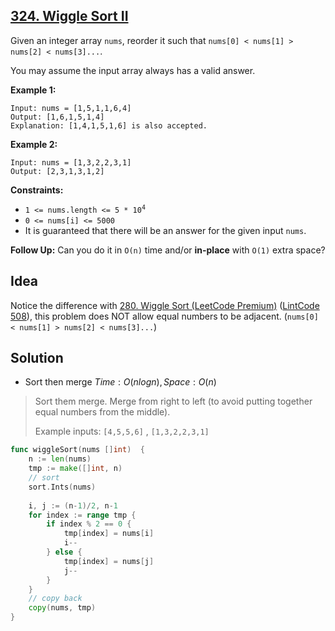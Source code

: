 ## [324. Wiggle Sort II](https://leetcode.com/problems/wiggle-sort-ii/)


Given an integer array `nums`, reorder it such that `nums[0] < nums[1] > nums[2] < nums[3]...`.

You may assume the input array always has a valid answer.

**Example 1:**

```
Input: nums = [1,5,1,1,6,4]
Output: [1,6,1,5,1,4]
Explanation: [1,4,1,5,1,6] is also accepted.
```

**Example 2:**

```
Input: nums = [1,3,2,2,3,1]
Output: [2,3,1,3,1,2]
```

**Constraints:**

*   <code>1 <= nums.length <= 5 * 10<sup>4</sup></code>
*   `0 <= nums[i] <= 5000`
*   It is guaranteed that there will be an answer for the given input `nums`.

**Follow Up:** Can you do it in `O(n)` time and/or **in-place** with `O(1)` extra space?



## Idea

Notice the difference with [280. Wiggle Sort (LeetCode Premium)](https://leetcode.com/problems/wiggle-sort/) ([LintCode 508](https://www.lintcode.com/problem/508/)), this problem does NOT allow equal numbers to be adjacent. (`nums[0] < nums[1] > nums[2] < nums[3]...`)



## Solution

- Sort then merge	$Time: O(nlogn), Space: O(n)$ 

> Sort them merge. Merge from right to left (to avoid putting together equal numbers from the middle).
>
> Example inputs: `[4,5,5,6]` , `[1,3,2,2,3,1]` 

```go
func wiggleSort(nums []int)  {
    n := len(nums)
    tmp := make([]int, n)
    // sort
    sort.Ints(nums)
    
    i, j := (n-1)/2, n-1
    for index := range tmp {
        if index % 2 == 0 {
            tmp[index] = nums[i]
            i--
        } else {
            tmp[index] = nums[j]
            j--
        }
    }
    // copy back
    copy(nums, tmp)
}
```

